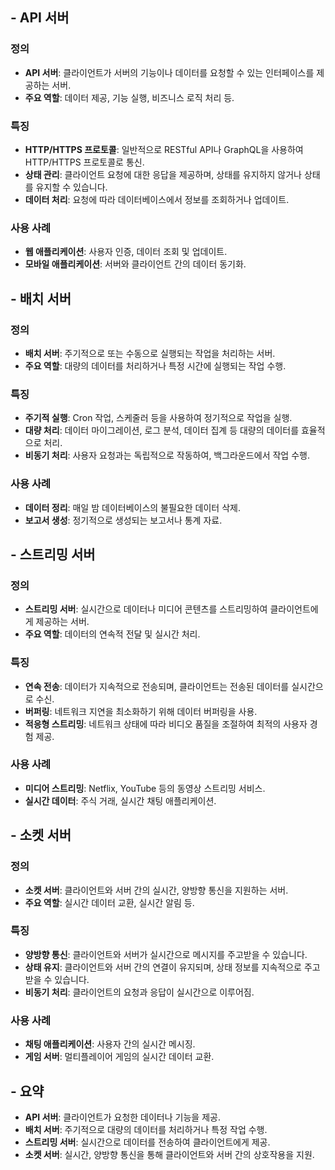 ## - API 서버

### 정의

- **API 서버**: 클라이언트가 서버의 기능이나 데이터를 요청할 수 있는 인터페이스를 제공하는 서버.
- **주요 역할**: 데이터 제공, 기능 실행, 비즈니스 로직 처리 등.

### 특징

- **HTTP/HTTPS 프로토콜**: 일반적으로 RESTful API나 GraphQL을 사용하여 HTTP/HTTPS 프로토콜로 통신.
- **상태 관리**: 클라이언트 요청에 대한 응답을 제공하며, 상태를 유지하지 않거나 상태를 유지할 수 있습니다.
- **데이터 처리**: 요청에 따라 데이터베이스에서 정보를 조회하거나 업데이트.

### 사용 사례

- **웹 애플리케이션**: 사용자 인증, 데이터 조회 및 업데이트.
- **모바일 애플리케이션**: 서버와 클라이언트 간의 데이터 동기화.

## - 배치 서버

### 정의

- **배치 서버**: 주기적으로 또는 수동으로 실행되는 작업을 처리하는 서버.
- **주요 역할**: 대량의 데이터를 처리하거나 특정 시간에 실행되는 작업 수행.

### 특징

- **주기적 실행**: Cron 작업, 스케줄러 등을 사용하여 정기적으로 작업을 실행.
- **대량 처리**: 데이터 마이그레이션, 로그 분석, 데이터 집계 등 대량의 데이터를 효율적으로 처리.
- **비동기 처리**: 사용자 요청과는 독립적으로 작동하여, 백그라운드에서 작업 수행.

### 사용 사례

- **데이터 정리**: 매일 밤 데이터베이스의 불필요한 데이터 삭제.
- **보고서 생성**: 정기적으로 생성되는 보고서나 통계 자료.

## - 스트리밍 서버

### 정의

- **스트리밍 서버**: 실시간으로 데이터나 미디어 콘텐츠를 스트리밍하여 클라이언트에게 제공하는 서버.
- **주요 역할**: 데이터의 연속적 전달 및 실시간 처리.

### 특징

- **연속 전송**: 데이터가 지속적으로 전송되며, 클라이언트는 전송된 데이터를 실시간으로 수신.
- **버퍼링**: 네트워크 지연을 최소화하기 위해 데이터 버퍼링을 사용.
- **적응형 스트리밍**: 네트워크 상태에 따라 비디오 품질을 조절하여 최적의 사용자 경험 제공.

### 사용 사례

- **미디어 스트리밍**: Netflix, YouTube 등의 동영상 스트리밍 서비스.
- **실시간 데이터**: 주식 거래, 실시간 채팅 애플리케이션.

## - 소켓 서버

### 정의

- **소켓 서버**: 클라이언트와 서버 간의 실시간, 양방향 통신을 지원하는 서버.
- **주요 역할**: 실시간 데이터 교환, 실시간 알림 등.

### 특징

- **양방향 통신**: 클라이언트와 서버가 실시간으로 메시지를 주고받을 수 있습니다.
- **상태 유지**: 클라이언트와 서버 간의 연결이 유지되며, 상태 정보를 지속적으로 주고받을 수 있습니다.
- **비동기 처리**: 클라이언트의 요청과 응답이 실시간으로 이루어짐.

### 사용 사례

- **채팅 애플리케이션**: 사용자 간의 실시간 메시징.
- **게임 서버**: 멀티플레이어 게임의 실시간 데이터 교환.

## - 요약

- **API 서버**: 클라이언트가 요청한 데이터나 기능을 제공.
- **배치 서버**: 주기적으로 대량의 데이터를 처리하거나 특정 작업 수행.
- **스트리밍 서버**: 실시간으로 데이터를 전송하여 클라이언트에게 제공.
- **소켓 서버**: 실시간, 양방향 통신을 통해 클라이언트와 서버 간의 상호작용을 지원.